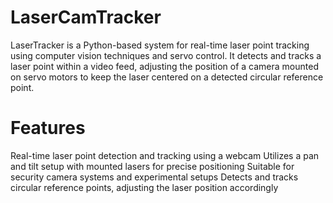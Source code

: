 # LaserCamTracker

LaserTracker is a Python-based system for real-time laser point tracking using computer vision techniques and servo control. It detects and tracks a laser point within a video feed, adjusting the position of a camera mounted on servo motors to keep the laser centered on a detected circular reference point.

# Features
Real-time laser point detection and tracking using a webcam
Utilizes a pan and tilt setup with mounted lasers for precise positioning
Suitable for security camera systems and experimental setups
Detects and tracks circular reference points, adjusting the laser position accordingly
